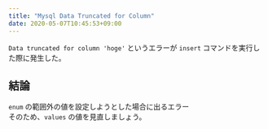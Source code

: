 ```yaml
---
title: "Mysql Data Truncated for Column"
date: 2020-05-07T10:45:53+09:00
---
```


`Data truncated for column 'hoge'` というエラーが `insert` コマンドを実行した際に発生した。

## 結論
`enum` の範囲外の値を設定しようとした場合に出るエラー  
そのため、`values` の値を見直しましょう。
